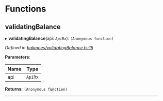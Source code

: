 

# Functions

<a id="validatingbalance"></a>

##  validatingBalance

▸ **validatingBalance**(api: *`ApiRx`*): `(Anonymous function)`

*Defined in [balances/validatingBalance.ts:16](https://github.com/polkadot-js/api/blob/1edf7a0/packages/api-derive/src/balances/validatingBalance.ts#L16)*

**Parameters:**

| Name | Type |
| ------ | ------ |
| api | `ApiRx` |

**Returns:** `(Anonymous function)`

___

